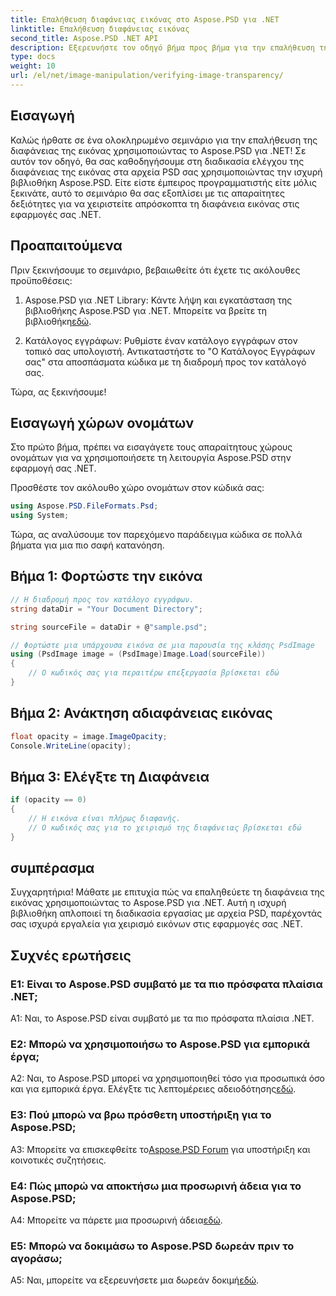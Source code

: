 ```yaml
---
title: Επαλήθευση διαφάνειας εικόνας στο Aspose.PSD για .NET
linktitle: Επαλήθευση διαφάνειας εικόνας
second_title: Aspose.PSD .NET API
description: Εξερευνήστε τον οδηγό βήμα προς βήμα για την επαλήθευση της διαφάνειας της εικόνας στο Aspose.PSD για .NET.
type: docs
weight: 10
url: /el/net/image-manipulation/verifying-image-transparency/
---
```

## Εισαγωγή

Καλώς ήρθατε σε ένα ολοκληρωμένο σεμινάριο για την επαλήθευση της διαφάνειας της εικόνας χρησιμοποιώντας το Aspose.PSD για .NET! Σε αυτόν τον οδηγό, θα σας καθοδηγήσουμε στη διαδικασία ελέγχου της διαφάνειας της εικόνας στα αρχεία PSD σας χρησιμοποιώντας την ισχυρή βιβλιοθήκη Aspose.PSD. Είτε είστε έμπειρος προγραμματιστής είτε μόλις ξεκινάτε, αυτό το σεμινάριο θα σας εξοπλίσει με τις απαραίτητες δεξιότητες για να χειριστείτε απρόσκοπτα τη διαφάνεια εικόνας στις εφαρμογές σας .NET.

## Προαπαιτούμενα

Πριν ξεκινήσουμε το σεμινάριο, βεβαιωθείτε ότι έχετε τις ακόλουθες προϋποθέσεις:

1.  Aspose.PSD για .NET Library: Κάντε λήψη και εγκατάσταση της βιβλιοθήκης Aspose.PSD για .NET. Μπορείτε να βρείτε τη βιβλιοθήκη[εδώ](https://releases.aspose.com/psd/net/).

2. Κατάλογος εγγράφων: Ρυθμίστε έναν κατάλογο εγγράφων στον τοπικό σας υπολογιστή. Αντικαταστήστε το "Ο Κατάλογος Εγγράφων σας" στα αποσπάσματα κώδικα με τη διαδρομή προς τον κατάλογό σας.

Τώρα, ας ξεκινήσουμε!

## Εισαγωγή χώρων ονομάτων

Στο πρώτο βήμα, πρέπει να εισαγάγετε τους απαραίτητους χώρους ονομάτων για να χρησιμοποιήσετε τη λειτουργία Aspose.PSD στην εφαρμογή σας .NET.

Προσθέστε τον ακόλουθο χώρο ονομάτων στον κώδικά σας:

```csharp
using Aspose.PSD.FileFormats.Psd;
using System;
```

Τώρα, ας αναλύσουμε τον παρεχόμενο παράδειγμα κώδικα σε πολλά βήματα για μια πιο σαφή κατανόηση.

## Βήμα 1: Φορτώστε την εικόνα

```csharp
// Η διαδρομή προς τον κατάλογο εγγράφων.
string dataDir = "Your Document Directory";

string sourceFile = dataDir + @"sample.psd";

// Φορτώστε μια υπάρχουσα εικόνα σε μια παρουσία της κλάσης PsdImage
using (PsdImage image = (PsdImage)Image.Load(sourceFile))
{
    // Ο κωδικός σας για περαιτέρω επεξεργασία βρίσκεται εδώ
}
```

## Βήμα 2: Ανάκτηση αδιαφάνειας εικόνας

```csharp
float opacity = image.ImageOpacity;
Console.WriteLine(opacity);
```

## Βήμα 3: Ελέγξτε τη Διαφάνεια

```csharp
if (opacity == 0)
{
    // Η εικόνα είναι πλήρως διαφανής.
    // Ο κωδικός σας για το χειρισμό της διαφάνειας βρίσκεται εδώ
}
```

## συμπέρασμα

Συγχαρητήρια! Μάθατε με επιτυχία πώς να επαληθεύετε τη διαφάνεια της εικόνας χρησιμοποιώντας το Aspose.PSD για .NET. Αυτή η ισχυρή βιβλιοθήκη απλοποιεί τη διαδικασία εργασίας με αρχεία PSD, παρέχοντάς σας ισχυρά εργαλεία για χειρισμό εικόνων στις εφαρμογές σας .NET.

## Συχνές ερωτήσεις

### Ε1: Είναι το Aspose.PSD συμβατό με τα πιο πρόσφατα πλαίσια .NET;

A1: Ναι, το Aspose.PSD είναι συμβατό με τα πιο πρόσφατα πλαίσια .NET.

### Ε2: Μπορώ να χρησιμοποιήσω το Aspose.PSD για εμπορικά έργα;

 A2: Ναι, το Aspose.PSD μπορεί να χρησιμοποιηθεί τόσο για προσωπικά όσο και για εμπορικά έργα. Ελέγξτε τις λεπτομέρειες αδειοδότησης[εδώ](https://purchase.aspose.com/buy).

### Ε3: Πού μπορώ να βρω πρόσθετη υποστήριξη για το Aspose.PSD;

 A3: Μπορείτε να επισκεφθείτε το[Aspose.PSD Forum](https://forum.aspose.com/c/psd/34) για υποστήριξη και κοινοτικές συζητήσεις.

### Ε4: Πώς μπορώ να αποκτήσω μια προσωρινή άδεια για το Aspose.PSD;

 A4: Μπορείτε να πάρετε μια προσωρινή άδεια[εδώ](https://purchase.aspose.com/temporary-license/).

### Ε5: Μπορώ να δοκιμάσω το Aspose.PSD δωρεάν πριν το αγοράσω;

A5: Ναι, μπορείτε να εξερευνήσετε μια δωρεάν δοκιμή[εδώ](https://releases.aspose.com/).